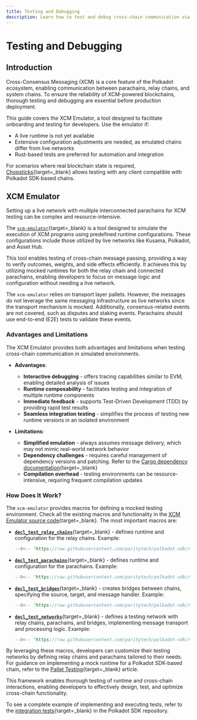 ```yaml
---
title: Testing and Debugging
description: Learn how to test and debug cross-chain communication via the XCM Emulator to ensure interoperability and reliable execution.
---
```


# Testing and Debugging

## Introduction

Cross-Consensus Messaging (XCM) is a core feature of the Polkadot ecosystem, enabling communication between parachains, relay chains, and system chains. To ensure the reliability of XCM-powered blockchains, thorough testing and debugging are essential before production deployment.

This guide covers the XCM Emulator, a tool designed to facilitate onboarding and testing for developers. Use the emulator if:

- A live runtime is not yet available
- Extensive configuration adjustments are needed, as emulated chains differ from live networks
- Rust-based tests are preferred for automation and integration

For scenarios where real blockchain state is required, [Chopsticks](/tutorials/polkadot-sdk/testing/fork-live-chains/#xcm-testing){target=\_blank} allows testing with any client compatible with Polkadot SDK-based chains.

## XCM Emulator

Setting up a live network with multiple interconnected parachains for XCM testing can be complex and resource-intensive. 

The [`xcm-emulator`](https://github.com/paritytech/polkadot-sdk/tree/{{dependencies.repositories.polkadot_sdk.version}}/cumulus/xcm/xcm-emulator){target=\_blank} is a tool designed to simulate the execution of XCM programs using predefined runtime configurations. These configurations include those utilized by live networks like Kusama, Polkadot, and Asset Hub.

This tool enables testing of cross-chain message passing, providing a way to verify outcomes, weights, and side effects efficiently. It achieves this by utilizing mocked runtimes for both the relay chain and connected parachains, enabling developers to focus on message logic and configuration without needing a live network.

The `xcm-emulator` relies on transport layer pallets. However, the messages do not leverage the same messaging infrastructure as live networks since the transport mechanism is mocked. Additionally, consensus-related events are not covered, such as disputes and staking events. Parachains should use end-to-end (E2E) tests to validate these events.

### Advantages and Limitations

The XCM Emulator provides both advantages and limitations when testing cross-chain communication in simulated environments.

- **Advantages**:
    - **Interactive debugging** - offers tracing capabilities similar to EVM, enabling detailed analysis of issues
    - **Runtime composability** - facilitates testing and integration of multiple runtime components
    - **Immediate feedback** - supports Test-Driven Development (TDD) by providing rapid test results
    - **Seamless integration testing** - simplifies the process of testing new runtime versions in an isolated environment

- **Limitations**:
    - **Simplified emulation** - always assumes message delivery, which may not mimic real-world network behavior
    - **Dependency challenges** - requires careful management of dependency versions and patching. Refer to the [Cargo dependency documentation](https://doc.rust-lang.org/cargo/reference/overriding-dependencies.html){target=\_blank}
    - **Compilation overhead** - testing environments can be resource-intensive, requiring frequent compilation updates

### How Does It Work?

The `xcm-emulator` provides macros for defining a mocked testing environment. Check all the existing macros and functionality in the [XCM Emulator source code](https://github.com/paritytech/polkadot-sdk/blob/{{dependencies.repositories.polkadot_sdk.version}}/cumulus/xcm/xcm-emulator/src/lib.rs){target=\_blank}. The most important macros are:

- [**`decl_test_relay_chains`**](https://github.com/paritytech/polkadot-sdk/blob/{{dependencies.repositories.polkadot_sdk.version}}/cumulus/xcm/xcm-emulator/src/lib.rs#L360){target=\_blank} - defines runtime and configuration for the relay chains. Example:

    ```rust
    --8<-- 'https://raw.githubusercontent.com/paritytech/polkadot-sdk/refs/tags/{{dependencies.repositories.polkadot_sdk.version}}/cumulus/parachains/integration-tests/emulated/chains/relays/westend/src/lib.rs:27:47'
    ```

- [**`decl_test_parachains`**](https://github.com/paritytech/polkadot-sdk/blob/{{dependencies.repositories.polkadot_sdk.version}}/cumulus/xcm/xcm-emulator/src/lib.rs#L595){target=\_blank} - defines runtime and configuration for the parachains. Example:

    ```rust
    --8<-- 'https://raw.githubusercontent.com/paritytech/polkadot-sdk/refs/tags/{{dependencies.repositories.polkadot_sdk.version}}/cumulus/parachains/integration-tests/emulated/chains/parachains/assets/asset-hub-westend/src/lib.rs:34:58'
    ```

- [**`decl_test_bridges`**](https://github.com/paritytech/polkadot-sdk/blob/{{dependencies.repositories.polkadot_sdk.version}}/cumulus/xcm/xcm-emulator/src/lib.rs#L1222){target=\_blank} - creates bridges between chains, specifying the source, target, and message handler. Example:

    ```rust
    --8<-- 'https://raw.githubusercontent.com/paritytech/polkadot-sdk/refs/tags/{{dependencies.repositories.polkadot_sdk.version}}/cumulus/parachains/integration-tests/emulated/networks/rococo-westend-system/src/lib.rs:63:74'
    ```

- [**`decl_test_networks`**](https://github.com/paritytech/polkadot-sdk/blob/{{dependencies.repositories.polkadot_sdk.version}}/cumulus/xcm/xcm-emulator/src/lib.rs#L957){target=\_blank} - defines a testing network with relay chains, parachains, and bridges, implementing message transport and processing logic. Example:

    ```rust
    --8<-- 'https://raw.githubusercontent.com/paritytech/polkadot-sdk/refs/tags/{{dependencies.repositories.polkadot_sdk.version}}/cumulus/parachains/integration-tests/emulated/networks/westend-system/src/lib.rs:38:52'
    ```

By leveraging these macros, developers can customize their testing networks by defining relay chains and parachains tailored to their needs. For guidance on implementing a mock runtime for a Polkadot SDK-based chain, refer to the [Pallet Testing](/develop/parachains/testing/pallet-testing/){target=\_blank} article. 

This framework enables thorough testing of runtime and cross-chain interactions, enabling developers to effectively design, test, and optimize cross-chain functionality.

To see a complete example of implementing and executing tests, refer to the [integration tests](https://github.com/paritytech/polkadot-sdk/tree/{{dependencies.repositories.polkadot_sdk.version}}/cumulus/parachains/integration-tests/emulated){target=\_blank} in the Polkadot SDK repository.